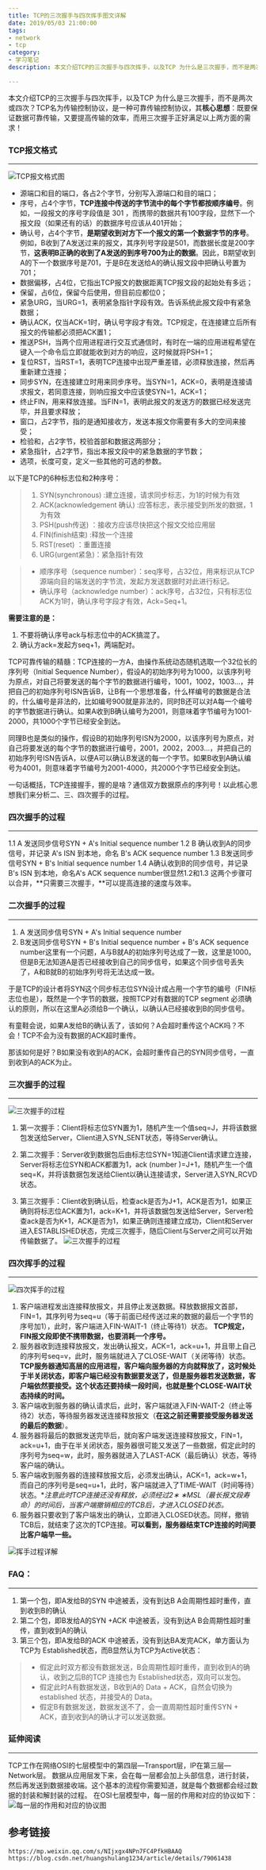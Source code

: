 ```yaml
---
title: TCP的三次握手与四次挥手图文详解
date: 2019/05/03 21:00:00
tags: 
- network
- tcp
category: 
- 学习笔记
description: 本文介绍TCP的三次握手与四次挥手，以及TCP 为什么是三次握手，而不是两次或四次？TCP名为传输控制协议，是一种可靠传输控制协议，其**核心思想**：既要保证数据可靠传输，又要提高传输的效率，而用三次握手正好满足以上两方面的需求！

---
```


本文介绍TCP的三次握手与四次挥手，以及TCP 为什么是三次握手，而不是两次或四次？TCP名为传输控制协议，是一种可靠传输控制协议，其**核心思想**：既要保证数据可靠传输，又要提高传输的效率，而用三次握手正好满足以上两方面的需求！
### TCP报文格式
---
![TCP报文格式图](http://p1.pstatp.com/origin/pgc-image/519a806ab5cd48638bccec5bc4f65874)
- 源端口和目的端口，各占2个字节，分别写入源端口和目的端口；
- 序号，占4个字节，**TCP连接中传送的字节流中的每个字节都按顺序编号**。例如，一段报文的序号字段值是 301 ，而携带的数据共有100字段，显然下一个报文段（如果还有的话）的数据序号应该从401开始；
- 确认号，占4个字节，**是期望收到对方下一个报文的第一个数据字节的序号**。例如，B收到了A发送过来的报文，其序列号字段是501，而数据长度是200字节，**这表明B正确的收到了A发送的到序号700为止的数据**。因此，B期望收到A的下一个数据序号是701，于是B在发送给A的确认报文段中把确认号置为701；
- 数据偏移，占4位，它指出TCP报文的数据距离TCP报文段的起始处有多远；
- 保留，占6位，保留今后使用，但目前应都位0；
- 紧急URG，当URG=1，表明紧急指针字段有效。告诉系统此报文段中有紧急数据；
- 确认ACK，仅当ACK=1时，确认号字段才有效。TCP规定，在连接建立后所有报文的传输都必须把ACK置1；
- 推送PSH，当两个应用进程进行交互式通信时，有时在一端的应用进程希望在键入一个命令后立即就能收到对方的响应，这时候就将PSH=1；
- 复位RST，当RST=1，表明TCP连接中出现严重差错，必须释放连接，然后再重新建立连接；
- 同步SYN，在连接建立时用来同步序号。当SYN=1，ACK=0，表明是连接请求报文，若同意连接，则响应报文中应该使SYN=1，ACK=1；
- 终止FIN，用来释放连接。当FIN=1，表明此报文的发送方的数据已经发送完毕，并且要求释放；
- 窗口，占2字节，指的是通知接收方，发送本报文你需要有多大的空间来接受；
- 检验和，占2字节，校验首部和数据这两部分；
- 紧急指针，占2字节，指出本报文段中的紧急数据的字节数；
- 选项，长度可变，定义一些其他的可选的参数。


以下是TCP的6种标志位和2种序号：
> 1. SYN(synchronous) :建立连接，请求同步标志，为1的时候为有效 
> 2. ACK(acknowledgement 确认) :应答标志，表示接受到所发的数据，1为有效 
> 3. PSH(push传送) ：接收方应该尽快把这个报文交给应用层
> 4. FIN(finish结束) :释放一个连接
> 5. RST(reset) ：重置连接
> 6. URG(urgent紧急)：紧急指针有效

> - 顺序序号（sequence number）：seq序号，占32位，用来标识从TCP源端向目的端发送的字节流，发起方发送数据时对此进行标记。
> - 确认序号（acknowledge number）：ack序号，占32位，只有标志位ACK为1时，确认序号字段才有效，Ack=Seq+1。

**需要注意的是：**
1. 不要将确认序号ack与标志位中的ACK搞混了。
2. 确认方ack=发起方seq+1，两端配对。 

TCP可靠传输的精髓：TCP连接的一方A，由操作系统动态随机选取一个32位长的序列号（Initial Sequence Number），假设A的初始序列号为1000，以该序列号为原点，对自己将要发送的每个字节的数据进行编号，1001，1002，1003…，并把自己的初始序列号ISN告诉B，让B有一个思想准备，什么样编号的数据是合法的，什么编号是非法的，比如编号900就是非法的，同时B还可以对A每一个编号的字节数据进行确认。如果A收到B确认编号为2001，则意味着字节编号为1001-2000，共1000个字节已经安全到达。

同理B也是类似的操作，假设B的初始序列号ISN为2000，以该序列号为原点，对自己将要发送的每个字节的数据进行编号，2001，2002，2003…，并把自己的初始序列号ISN告诉A，以便A可以确认B发送的每一个字节。如果B收到A确认编号为4001，则意味着字节编号为2001-4000，共2000个字节已经安全到达。

一句话概括，TCP连接握手，握的是啥？通信双方数据原点的序列号！以此核心思想我们来分析二、三、四次握手的过程。
### 四次握手的过程
---
1.1 A 发送同步信号SYN + A's Initial sequence number 
1.2 B 确认收到A的同步信号，并记录 A's ISN 到本地，命名 B's ACK sequence number
1.3 B发送同步信号SYN + B's Initial sequence number 
1.4 A确认收到B的同步信号，并记录 B's ISN 到本地，命名A's ACK sequence number很显然1.2和1.3 这两个步骤可以合并，**只需要三次握手，**可以提高连接的速度与效率。
### 二次握手的过程
---
1. A 发送同步信号SYN + A's Initial sequence number 
2. B发送同步信号SYN + B's Initial sequence number + B's ACK sequence number这里有一个问题，A与B就A的初始序列号达成了一致，这里是1000。但是B无法知道A是否已经接收到自己的同步信号，如果这个同步信号丢失了，A和B就B的初始序列号将无法达成一致。

于是TCP的设计者将SYN这个同步标志位SYN设计成占用一个字节的编号（FIN标志位也是），既然是一个字节的数据，按照TCP对有数据的TCP segment 必须确认的原则，所以在这里A必须给B一个确认，以确认A已经接收到B的同步信号。

有童鞋会说，如果A发给B的确认丢了，该如何？A会超时重传这个ACK吗？不会！TCP不会为没有数据的ACK超时重传。

那该如何是好？B如果没有收到A的ACK，会超时重传自己的SYN同步信号，一直到收到A的ACK为止。

### 三次握手的过程
---
![三次握手的过程](http://pb3.pstatp.com/large/pgc-image/2360db3b48404793bebd2aa472b1021c)
1. 第一次握手：Client将标志位SYN置为1，随机产生一个值seq=J，并将该数据包发送给Server，Client进入SYN_SENT状态，等待Server确认。

2. 第二次握手：Server收到数据包后由标志位SYN=1知道Client请求建立连接，Server将标志位SYN和ACK都置为1，ack (number )=J+1，随机产生一个值seq=K，并将该数据包发送给Client以确认连接请求，Server进入SYN_RCVD状态。

3. 第三次握手：Client收到确认后，检查ack是否为J+1，ACK是否为1，如果正确则将标志位ACK置为1，ack=K+1，并将该数据包发送给Server，Server检查ack是否为K+1，ACK是否为1，如果正确则连接建立成功，Client和Server进入ESTABLISHED状态，完成三次握手，随后Client与Server之间可以开始传输数据了。
![三次握手的过程](http://pb3.pstatp.com/large/pgc-image/6cddd81cd0dd4631bd075d46108d0be7)


### 四次挥手的过程
---
![四次挥手的过程](http://pb3.pstatp.com/large/pgc-image/220fa0e319b3416d8ba164e6f6da503c)
1. 客户端进程发出连接释放报文，并且停止发送数据。释放数据报文首部，FIN=1，其序列号为seq=u（等于前面已经传送过来的数据的最后一个字节的序号加1），此时，客户端进入FIN-WAIT-1（终止等待1）状态。 **TCP规定，FIN报文段即使不携带数据，也要消耗一个序号。**
2. 服务器收到连接释放报文，发出确认报文，ACK=1，ack=u+1，并且带上自己的序列号seq=v，此时，服务端就进入了CLOSE-WAIT（关闭等待）状态。**TCP服务器通知高层的应用进程，客户端向服务器的方向就释放了，这时候处于半关闭状态，即客户端已经没有数据要发送了，但是服务器若发送数据，客户端依然要接受。这个状态还要持续一段时间，也就是整个CLOSE-WAIT状态持续的时间。**
3. 客户端收到服务器的确认请求后，此时，客户端就进入FIN-WAIT-2（终止等待2）状态，等待服务器发送连接释放报文（**在这之前还需要接受服务器发送的最后的数据**）。
4. 服务器将最后的数据发送完毕后，就向客户端发送连接释放报文，FIN=1，ack=u+1，由于在半关闭状态，服务器很可能又发送了一些数据，假定此时的序列号为seq=w，此时，服务器就进入了LAST-ACK（最后确认）状态，等待客户端的确认。
5. 客户端收到服务器的连接释放报文后，必须发出确认，ACK=1，ack=w+1，而自己的序列号是seq=u+1，此时，客户端就进入了TIME-WAIT（时间等待）状态。**注意此时TCP连接还没有释放，必须经过2∗ *∗MSL（最长报文段寿命）的时间后，当客户端撤销相应的TCB后，才进入CLOSED状态。**
6. 服务器只要收到了客户端发出的确认，立即进入CLOSED状态。同样，撤销TCB后，就结束了这次的TCP连接。**可以看到，服务器结束TCP连接的时间要比客户端早一些。**

![挥手过程详解](http://pb3.pstatp.com/large/pgc-image/d32fc4e18f384a278836e255da381448)
### FAQ：
---
1. 第一个包，即A发给B的SYN 中途被丢，没有到达B
A会周期性超时重传，直到收到B的确认
2. 第二个包，即B发给A的SYN +ACK 中途被丢，没有到达A
B会周期性超时重传，直到收到A的确认
3. 第三个包，即A发给B的ACK 中途被丢，没有到达BA发完ACK，单方面认为TCP为 Established状态，而B显然认为TCP为Active状态：
> - 假定此时双方都没有数据发送，B会周期性超时重传，直到收到A的确认，收到之后B的TCP 连接也为 Established状态，双向可以发包。
> - 假定此时A有数据发送，B收到A的 Data + ACK，自然会切换为established 状态，并接受A的 Data。
> - 假定B有数据发送，数据发送不了，会一直周期性超时重传SYN + ACK，直到收到A的确认才可以发送数据。
### 延伸阅读
---
TCP工作在网络OSI的七层模型中的第四层—Transport层，IP在第三层—Network层。
数据从应用层发下来，会在每一层都会加上头部信息，进行封装，然后再发送到数据接收端。这个基本的流程你需要知道，就是每个数据都会经过数据的封装和解封装的过程。 在OSI七层模型中，每一层的作用和对应的协议如下：
![每一层的作用和对应的协议图](http://pb3.pstatp.com/large/pgc-image/16942ff6c04446d4b72753665f8810b7)

**参考链接**
---
```
https://mp.weixin.qq.com/s/NIjxgx4NPn7FC4PfkHBAAQ
https://blog.csdn.net/huangshulang1234/article/details/79061438
```